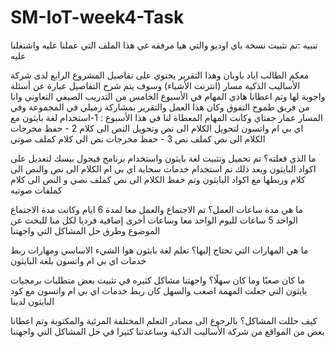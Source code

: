 # SM-IoT-week4-Task  
تنبيه :تم تثبيت نسخة باي اوديو والتي هيا مرفقه غي هذا الملف التي عملنا عليه واشتغلنا عليه  

معكم الطالب اياد باوبان وهذا التقرير يحتوي على تفاصيل المشروع الرابع لدى شركة الأساليب الذكية مسار (انترنت الأشياء) وسوف يتم شرح التفاصيل عبارة عن أسئلة واجوبة لها وتم اعطانا هاذي المهام في الأسبوع الخامس من التدريب الصيفي التعاوني وانا من فريق طموح التفوق وكان هذا العمل والتقرير بمشاركة زميلي في المجموعة وفي المسار عمار جفتاي وكانت المهام المعطاة لنا في هذا الأسبوع : 1-استخدام لغة بايثون مع اي بي ام واتسون لتحويل الكلام الى نص وتحويل النص الى كلام 2 - حفظ مخرجات الكلام الى نص كملف نص 3 - حفظ مخرجات نص الى كلام كملف صوتي   

ما الذي فعلته؟
تم تحميل وتثبيت لغة بايثون واستخدام برنامج فيجول بيسك لتعديل على اكواد البايثون وبعد ذلك تم استخدام خدمات سحابة اي بي ام الكلام الى نص والنص الى كلام وربطها مع اكواد البايثون وتم حفظ الكلام الى نص كملف نصي و النص الى كلام كملفات صوتيه   

ما هي مدة ساعات العمل؟
تم الاجتماع والعمل معا لمدة 6 ايام وكانت مدة الاجتماع الواحد 5 ساعات لليوم الواحد معا وساعات أخرى إضافية فرديا لكل منا للبحث عن الموضوع وطرق حل المشاكل التي واجهتنا

ما هي المهارات التي تحتاج إليها؟
تعلم لغة بايثون هوا الشيء الاساسي ومهارات ربط خدمات اي بي ام واتسون بلغة البايثون  

ما كان صعبًا وما كان سهلًا؟
واجهتنا مشاكل كثيره في تثبيت بعض متطلبات برمجيات بايثون التي جعلت المهمة اصعب والسهل كان ربط خدمات اي بي ام واتسون مع كود البايثون لدينا   

كيف حللت المشاكل؟
بالرجوع الى مصادر التعلم المختلفة المرئية والمكتوبة وتم اعطانا بعض من المواقع من شركة الأساليب الذكية وساعدتنا كثيرا في حل المشاكل التي واجهتنا
